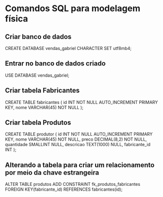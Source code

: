 # Comandos SQL para modelagem física

## Criar banco de dados
CREATE DATABASE vendas_gabriel CHARACTER SET utf8mb4;

## Entrar no banco de dados criado
USE DATABASE vendas_gabriel;

## Criar tabela Fabricantes
CREATE TABLE fabricantes (
    id INT NOT NULL AUTO_INCREMENT PRIMARY KEY,
    nome VARCHAR(45) NOT NULL
);

## Criar tabela Produtos
CREATE TABLE produtor (
    id INT NOT NULL AUTO_INCREMENT PRIMARY KEY,
    nome VARCHAR(45) NOT NULL,
    preco DECIMAL(8,2) NOT NULL,
    quantidade SMALLINT NULL,
    descricao TEXT(1000) NULL,
    fabricante_id INT
);

## Alterando a tabela para criar um relacionamento por meio da chave estrangeira
ALTER TABLE produtos
    ADD CONSTRAINT fk_produtos_fabricantes
    FOREIGN KEY(fabricante_id) REFERENCES fabricantes(id);

